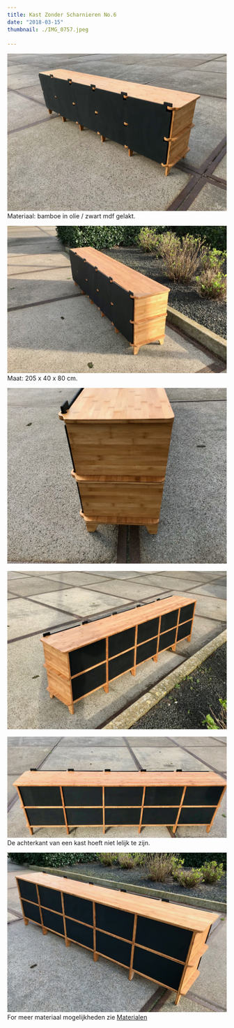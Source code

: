 ```yaml
---
title: Kast Zonder Scharnieren No.6
date: "2018-03-15"
thumbnail: ./IMG_0757.jpeg

---
```


<div class="kg-card kg-image-card kg-width-wide">

![CWH-6](./IMG_0756.jpeg)
Materiaal: bamboe in olie / zwart mdf gelakt.
</div>

<div class="kg-card kg-image-card kg-width-wide">

![CWH-6](./IMG_0741.jpeg)
Maat: 205 x 40 x 80 cm.
</div>

<div class="kg-card kg-image-card kg-width-wide">

![CWH-6](./IMG_0754.jpeg)
</div>

<div class="kg-card kg-image-card kg-width-wide">

![CWH-6](./IMG_0744.jpeg)
</div>

<div class="kg-card kg-image-card kg-width-wide">

![CWH-6](./IMG_0746.jpeg)
De achterkant van een kast hoeft niet lelijk te zijn.
</div>

<div class="kg-card kg-image-card kg-width-wide">

![CWH-6](./IMG_0753.jpeg)
For meer materiaal mogelijkheden zie [Materialen](/nl/materials)
</div>

